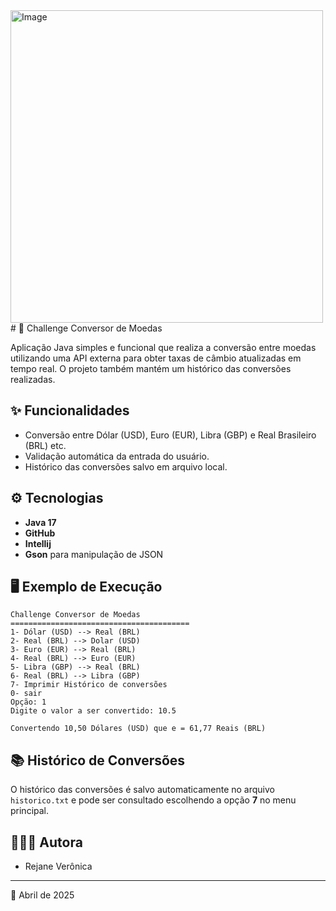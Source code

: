 <img width="500" height="500" alt="Image" src="https://github.com/user-attachments/assets/78c29f35-ea36-495a-9d53-85d58e59f8ab" />
<br>
# 🔄 Challenge Conversor de Moedas

Aplicação Java simples e funcional que realiza a conversão entre moedas utilizando uma API externa para obter taxas de câmbio atualizadas em tempo real. O projeto também mantém um histórico das conversões realizadas.

## ✨ Funcionalidades

- Conversão entre Dólar (USD), Euro (EUR), Libra (GBP) e Real Brasileiro (BRL) etc.
- Validação automática da entrada do usuário.
- Histórico das conversões salvo em arquivo local.

## ⚙️ Tecnologias

- **Java 17**
- **GitHub**
- **Intellij**
- **Gson** para manipulação de JSON

## 🖥️ Exemplo de Execução

```
Challenge Conversor de Moedas
========================================
1- Dólar (USD) --> Real (BRL)
2- Real (BRL) --> Dolar (USD)
3- Euro (EUR) --> Real (BRL)
4- Real (BRL) --> Euro (EUR)
5- Libra (GBP) --> Real (BRL)
6- Real (BRL) --> Libra (GBP)
7- Imprimir Histórico de conversões
0- sair
Opção: 1
Digite o valor a ser convertido: 10.5

Convertendo 10,50 Dólares (USD) que e = 61,77 Reais (BRL)

```

## 📚 Histórico de Conversões

O histórico das conversões é salvo automaticamente no arquivo `historico.txt` e pode ser consultado escolhendo a opção **7** no menu principal.

## 👨🏻‍💻 Autora

- Rejane Verônica

---

📅 Abril de 2025

